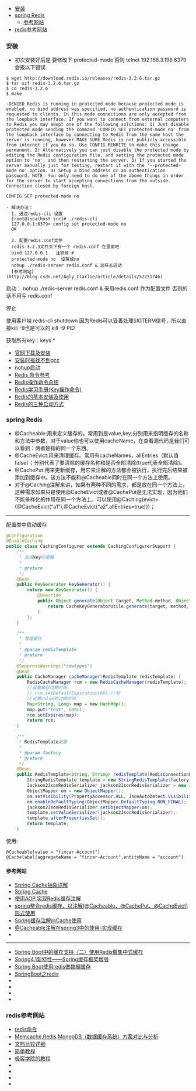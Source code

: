 <!-- toc -->

- [安装](#安装)
- [spring Redis](#spring-redis)
  - [参考网站](#参考网站)
- [redis参考网站](#redis参考网站)

<!-- tocstop -->



### 安装

- 初次安装好后是 要修改下 protected-mode 否则 telnet 192.168.3.198 6379 会报以下错误

```
$ wget http://download.redis.io/releases/redis-3.2.6.tar.gz
$ tar xzf redis-3.2.6.tar.gz
$ cd redis-3.2.6
$ make
```



```
-DENIED Redis is running in protected mode because protected mode is enabled, no bind address was specified, no authentication password is requested to clients. In this mode connections are only accepted from the loopback interface. If you want to connect from external computers to Redis you may adopt one of the following solutions: 1) Just disable protected mode sending the command 'CONFIG SET protected-mode no' from the loopback interface by connecting to Redis from the same host the server is running, however MAKE SURE Redis is not publicly accessible from internet if you do so. Use CONFIG REWRITE to make this change permanent. 2) Alternatively you can just disable the protected mode by editing the Redis configuration file, and setting the protected mode option to 'no', and then restarting the server. 3) If you started the server manually just for testing, restart it with the '--protected-mode no' option. 4) Setup a bind address or an authentication password. NOTE: You only need to do one of the above things in order for the server to start accepting connections from the outside.
Connection closed by foreign host.

CONFIG SET protected-mode no

- 解决办法：
  1. 通过redis-cli 设置
  [root@localhost src]# ./redis-cli
  127.0.0.1:6379> config set protected-mode no
  OK

  2. 配置redis.conf文件
  redis-3.2.3文件夹下有一个 redis.conf 在里面吧
  bind 127.0.0.1   注销掉 #
  protected-mode no  设置成no
  nohup ./redis-server redis.conf & 这样去启动
  [参考网站](http://blog.csdn.net/Agly_Clarlie/article/details/52251746)
```
启动： nohup ./redis-server redis.conf &
  采用redis.conf 作为配置文件 否则的话不用写 redis.conf


停止

使用客户端
redis-cli shutdown
因为Redis可以妥善处理SIGTERM信号，所以直接kill -9也是可以的
kill -9 PID

获取所有key：keys *

- [官网下载及安装](http://redis.io/download)
- [安装时报找不到gcc](http://blog.csdn.net/xie0812/article/details/22064167)
- [nohup启动](http://www.cnblogs.com/allenblogs/archive/2011/05/19/2051136.html)
- [Redis 命令参考](http://doc.redisfans.com/)
- [Redis操作命令总结](http://www.jb51.net/article/61793.htm)
- [Redis学习手册(Key操作命令)](http://www.cnblogs.com/stephen-liu74/archive/2012/03/26/2356951.html)
- [Redis的基本安装及使用](http://www.cnblogs.com/nick-huang/p/5762565.html)
- [Redis的三种启动方式](http://www.tuicool.com/articles/aQbQ3u)

### spring Redis

- @Cacheable:用来定义缓存的。常用到是value,key;分别用来指明缓存的名称和方法中参数，对于value你也可以使用cacheName，在查看源代码是我们可以看到：两者是指的同一个东西。
- @CacheEvict:用来清理缓存。常用有cacheNames，allEntries（默认值false）；分别代表了要清除的缓存名称和是否全部清除(true代表全部清除)。
- @CachePut:用来更新缓存，用它来注解的方法都会被执行，执行完后结果被添加到缓存中。该方法不能和@Cacheable同时在同一个方法上使用。
- 对于@Caching注解来讲，如果有两种不同的需求，都是放在同一个方法上，这种需求如果只是使用@CacheEvict或者@CachePut是无法实现，因为他们不能多样化的作用在同一个方法上。可以使用@Caching(evict={@CacheEvict(“a1”),@CacheEvict(“a2”,allEntries=true)})；
----
配置类中启动缓存
```java
@Configuration
@EnableCaching
public class CachingConfigurer extends CachingConfigurerSupport {
    /**
     * 生成key的策略
     *
     * @return
     */
    @Bean
    public KeyGenerator keyGenerator() {
        return new KeyGenerator() {
            @Override
            public Object generate(Object target, Method method, Object... params) {
                return CacheKeyGeneratorUtile.generate(target, method, params);
            }
        };
    }

    /**
     * 管理缓存
     *
     * @param redisTemplate
     * @return
     */
    @SuppressWarnings("rawtypes")
    @Bean
    public CacheManager cacheManager(RedisTemplate redisTemplate) {
        RedisCacheManager rcm = new RedisCacheManager(redisTemplate);
        //设置缓存过期时间
        // rcm.setDefaultExpiration(60);//秒
        //设置value的过期时间
        Map<String, Long> map = new HashMap();
        map.put("test", 600L);
        rcm.setExpires(map);
        return rcm;
    }

    /**
     * RedisTemplate配置
     *
     * @param factory
     * @return
     */
    @Bean
    public RedisTemplate<String, String> redisTemplate(RedisConnectionFactory factory) {
        StringRedisTemplate template = new StringRedisTemplate(factory);
        Jackson2JsonRedisSerializer jackson2JsonRedisSerializer = new Jackson2JsonRedisSerializer(Object.class);
        ObjectMapper om = new ObjectMapper();
        om.setVisibility(PropertyAccessor.ALL, JsonAutoDetect.Visibility.ANY);
        om.enableDefaultTyping(ObjectMapper.DefaultTyping.NON_FINAL);
        jackson2JsonRedisSerializer.setObjectMapper(om);
        template.setValueSerializer(jackson2JsonRedisSerializer);
        template.afterPropertiesSet();
        return template;
    }
```
使用:
```
@Cacheable(value = "fincar-Account")
@Cachelabel(aggregateName = "fincar-Account",entityName = "account")

```
  #### 参考网站
- [Spring Cache抽象详解](http://jinnianshilongnian.iteye.com/blog/2001040)
- [Spring Cache](http://www.cnblogs.com/rollenholt/p/4202631.html)
- [使用AOP 实现Redis缓存注解](http://www.tuicool.com/articles/beUVjyB)
- [ spring整合redis缓存，以注解(@Cacheable、@CachePut、@CacheEvict)形式使用](http://blog.csdn.net/aqsunkai/article/details/51758900)
- [Spring缓存注解@Cache使用](http://tom-seed.iteye.com/blog/2104430)
- [@Cacheable注解在spring3中的使用-实现缓存]()
- []()

----
- [Spring Boot中的缓存支持（二）使用Redis做集中式缓存](http://blog.didispace.com/springbootcache2/)
- [Spring4.1新特性——Spring缓存框架增强](http://www.tuicool.com/articles/vEV7Bz)
- [Spring Boot使用redis做数据缓存](http://wiselyman.iteye.com/blog/2184884)
- [SpringBoot之redis](http://my.oschina.net/wangnian/blog/661389)
- [](http://jinnianshilongnian.iteye.com/blog/2001040)
- []()
- []()
- []()


### redis参考网站

- [redis命令](http://www.yiibai.com/redis/keys_ttl.html)
- [Memcache,Redis,MongoDB（数据缓存系统）方案对比与分析](http://blog.csdn.net/suifeng3051/article/details/23739295)
- [文档比较详细](http://www.redis.cn/documentation.html)
- [简单教程](http://www.runoob.com/redis/redis-commands.html)
- [极客学院的教程](http://wiki.jikexueyuan.com/project/all-about-redis/DataStructure/key/expire.html)
- []()
- []()
- []()
- []()

